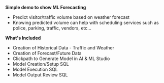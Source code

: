 **Simple demo to show ML Forecasting**
- Predict visitor/traffic volume based on weather forecast
- Knowing predicted volume can help with scheduling services such as police, parking, traffic, vendors, etc...



**What's Included**
- Creation of Historical Data - Traffic and Weather
- Creation of Forecast/Future Data
- Clickpath to Generate Model in AI & ML Studio
- Model Creation/Setup SQL
- Model Execution SQL
- Model Output Review SQL

